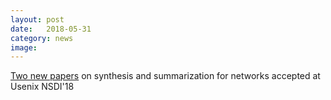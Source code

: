 ```yaml
---
layout: post
date:   2018-05-31
category: news
image: 
---
```


[Two new papers]({{"/publications"|relative_url}}) on synthesis and summarization for networks accepted at Usenix NSDI'18